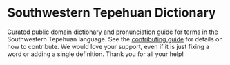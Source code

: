 
# Southwestern Tepehuan Dictionary

Curated public domain dictionary and pronunciation guide for terms in the Southwestern Tepehuan language. See the [contributing guide](https://github.com/drumworkteam/term/blob/make/.github/contributing.md) for details on how to contribute. We would love your support, even if it is just fixing a word or adding a single definition. Thank you for all your help!